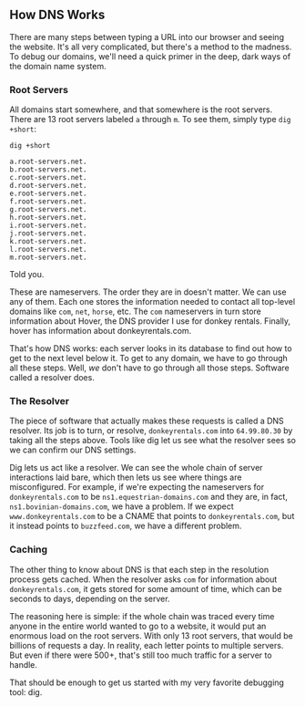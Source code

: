 ## How DNS Works

There are many steps between typing a URL into our browser and seeing the website. It's all very complicated, but there's a method to the madness. To debug our domains, we'll need a quick primer in the deep, dark ways of the domain name system.

### Root Servers

All domains start somewhere, and that somewhere is the root servers. There are 13 root servers labeled `a` through `m`. To see them, simply type `dig +short`:

```shell
dig +short

a.root-servers.net.
b.root-servers.net.
c.root-servers.net.
d.root-servers.net.
e.root-servers.net.
f.root-servers.net.
g.root-servers.net.
h.root-servers.net.
i.root-servers.net.
j.root-servers.net.
k.root-servers.net.
l.root-servers.net.
m.root-servers.net.
```

Told you.

These are nameservers. The order they are in doesn't matter. We can use any of them. Each one stores the information needed to contact all top-level domains like `com`, `net`, `horse`, etc. The `com` nameservers in turn store information about Hover, the DNS provider I use for donkey rentals. Finally, hover has information about donkeyrentals.com.

That's how DNS works: each server looks in its database to find out how to get to the next level below it. To get to any domain, we have to go through all these steps. Well, _we_ don't have to go through all those steps. Software called a resolver does.

### The Resolver

The piece of software that actually makes these requests is called a DNS resolver. Its job is to turn, or resolve, `donkeyrentals.com` into `64.99.80.30` by taking all the steps above. Tools like dig let us see what the resolver sees so we can confirm our DNS settings.

Dig lets us act like a resolver. We can see the whole chain of server interactions laid bare, which then lets us see where things are misconfigured. For example, if we're expecting the nameservers for `donkeyrentals.com` to be `ns1.equestrian-domains.com` and they are, in fact, `ns1.bovinian-domains.com`, we have a problem. If we expect `www.donkeyrentals.com` to be a CNAME that points to `donkeyrentals.com`, but it instead points to `buzzfeed.com`, we have a different problem.

### Caching

The other thing to know about DNS is that each step in the resolution process gets cached. When the resolver asks `com` for information about `donkeyrentals.com`, it gets stored for some amount of time, which can be seconds to days, depending on the server.

The reasoning here is simple: if the whole chain was traced every time anyone in the entire world wanted to go to a website, it would put an enormous load on the root servers. With only 13 root servers, that would be billions of requests a day. In reality, each letter points to multiple servers. But even if there were 500+, that's still too much traffic for a server to handle.

That should be enough to get us started with my very favorite debugging tool: dig.
